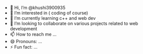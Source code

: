 - 👋 Hi, I’m @khushi3900935
- 👀 I’m interested in ( coding of course)
- 🌱 I’m currently learning  c++ and web dev
- 💞️ I’m looking to collaborate on various projects related to web development
- 📫 How to reach me ...
- 😄 Pronouns: ...
- ⚡ Fun fact: ...

<!---
khushi3900935/khushi3900935 is a ✨ special ✨ repository because its `README.md` (this file) appears on your GitHub profile.
You can click the Preview link to take a look at your changes.
--->
